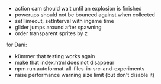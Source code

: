 * action cam should wait until an explosion is finished
* powerups should not be bounced against when collected
* setTimeout, setInterval with ingame time
* glider jumps around after spawning
* order transparent sprites by z

for Dani:

* kümmer that testing works again
* make that index.html does not disappear
* npm run autoformat-all-files-in-src-and-experiments
* raise performance warning size limit (but don't disable it)